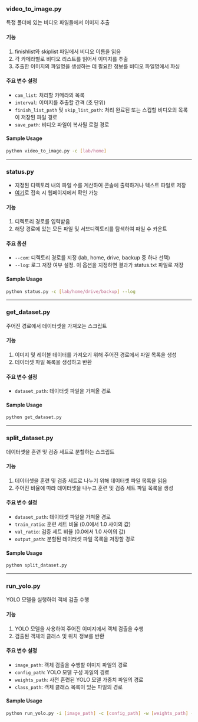 ### video_to_image.py

특정 폴더에 있는 비디오 파일들에서 이미지 추출

#### 기능
1. finishlist와 skiplist 파일에서 비디오 이름을 읽음
2. 각 카메라별로 비디오 리스트를 읽어서 이미지를 추출
3. 추출한 이미지의 파일명을 생성하는 데 필요한 정보를 비디오 파일명에서 파싱

#### 주요 변수 설정
- `cam_list`: 처리할 카메라의 목록
- `interval`: 이미지를 추출할 간격 (초 단위)
- `finish_list_path` 및 `skip_list_path`: 처리 완료된 또는 스킵할 비디오의 목록이 저장된 파일 경로
- `save_path`: 비디오 파일이 복사될 로컬 경로

#### Sample Usage
```bash
python video_to_image.py -c [lab/home]
```

---

### status.py

- 지정된 디렉토리 내의 파일 수를 계산하여 콘솔에 출력하거나 텍스트 파일로 저장
- [여기](http://127.0.0.1:5000/)로 접속 시 웹페이지에서 확인 가능

#### 기능
1. 디렉토리 경로를 입력받음
2. 해당 경로에 있는 모든 파일 및 서브디렉토리를 탐색하여 파일 수 카운트

#### 주요 옵션
- `--com`: 디렉토리 경로를 지정 (lab, home, drive, backup 중 하나 선택)
- `--log`: 로그 저장 여부 설정. 이 옵션을 지정하면 결과가 status.txt 파일로 저장

#### Sample Usage
```bash
python status.py -c [lab/home/drive/backup] --log
```

---

### get_dataset.py

주어진 경로에서 데이터셋을 가져오는 스크립트

#### 기능
1. 이미지 및 레이블 데이터를 가져오기 위해 주어진 경로에서 파일 목록을 생성
2. 데이터셋 파일 목록을 생성하고 반환

#### 주요 변수 설정
- `dataset_path`: 데이터셋 파일을 가져올 경로

#### Sample Usage
```bash
python get_dataset.py
```

---

### split_dataset.py

데이터셋을 훈련 및 검증 세트로 분할하는 스크립트

#### 기능
1. 데이터셋을 훈련 및 검증 세트로 나누기 위해 데이터셋 파일 목록을 읽음
2. 주어진 비율에 따라 데이터셋을 나누고 훈련 및 검증 세트 파일 목록을 생성

#### 주요 변수 설정
- `dataset_path`: 데이터셋 파일을 가져올 경로
- `train_ratio`: 훈련 세트 비율 (0.0에서 1.0 사이의 값)
- `val_ratio`: 검증 세트 비율 (0.0에서 1.0 사이의 값)
- `output_path`: 분할된 데이터셋 파일 목록을 저장할 경로

#### Sample Usage
```bash
python split_dataset.py
```

---

### run_yolo.py

YOLO 모델을 실행하여 객체 검출 수행

#### 기능
1. YOLO 모델을 사용하여 주어진 이미지에서 객체 검출을 수행
2. 검출된 객체의 클래스 및 위치 정보를 반환

#### 주요 변수 설정
- `image_path`: 객체 검출을 수행할 이미지 파일의 경로
- `config_path`: YOLO 모델 구성 파일의 경로
- `weights_path`: 사전 훈련된 YOLO 모델 가중치 파일의 경로
- `class_path`: 객체 클래스 목록이 있는 파일의 경로

#### Sample Usage
```bash
python run_yolo.py -i [image_path] -c [config_path] -w [weights_path] -cl [class_path]
```
